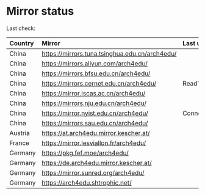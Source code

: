 <script src="./time.js"></script>
# Mirror status
Last check: <script type="text/javascript">localize(1749133553.0571513);</script>

|Country|Mirror|Last update|
|:------|:-----|:----------|
|China|https://mirrors.tuna.tsinghua.edu.cn/arch4edu/|<script type="text/javascript">localize(1749106437);</script>|
|China|https://mirrors.aliyun.com/arch4edu/|<script type="text/javascript">localize(1748760430);</script>|
|China|https://mirrors.bfsu.edu.cn/arch4edu/|<script type="text/javascript">localize(1749063327);</script>|
|China|https://mirrors.cernet.edu.cn/arch4edu/|ReadTimeout|
|China|https://mirror.iscas.ac.cn/arch4edu/|<script type="text/javascript">localize(1749106437);</script>|
|China|https://mirrors.nju.edu.cn/arch4edu/|<script type="text/javascript">localize(1749020703);</script>|
|China|https://mirror.nyist.edu.cn/arch4edu/|ConnectionError|
|China|https://mirrors.sau.edu.cn/arch4edu/|<script type="text/javascript">localize(1731653531);</script>|
|Austria|https://at.arch4edu.mirror.kescher.at/|<script type="text/javascript">localize(1749106437);</script>|
|France|https://mirror.lesviallon.fr/arch4edu/|<script type="text/javascript">localize(1749020703);</script>|
|Germany|https://pkg.fef.moe/arch4edu/|<script type="text/javascript">localize(1749106437);</script>|
|Germany|https://de.arch4edu.mirror.kescher.at/|<script type="text/javascript">localize(1749106437);</script>|
|Germany|https://mirror.sunred.org/arch4edu/|<script type="text/javascript">localize(1749106437);</script>|
|Germany|https://arch4edu.shtrophic.net/|<script type="text/javascript">localize(1749063327);</script>|

<script src="./tablefilter/tablefilter.js"></script>
<script src="./table.js"></script>